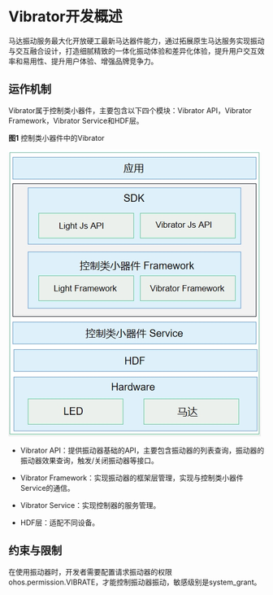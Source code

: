 # Vibrator开发概述


马达振动服务最大化开放硬工最新马达器件能力，通过拓展原生马达服务实现振动与交互融合设计，打造细腻精致的一体化振动体验和差异化体验，提升用户交互效率和易用性、提升用户体验、增强品牌竞争力。


## 运作机制

Vibrator属于控制类小器件，主要包含以下四个模块：Vibrator API，Vibrator Framework，Vibrator Service和HDF层。

  **图1** 控制类小器件中的Vibrator

![0752d302-aeb9-481a-bb8f-e5524eb61eeb](figures/0752d302-aeb9-481a-bb8f-e5524eb61eeb.png)

- Vibrator API：提供振动器基础的API，主要包含振动器的列表查询，振动器的振动器效果查询，触发/关闭振动器等接口。

- Vibrator Framework：实现振动器的框架层管理，实现与控制类小器件Service的通信。

- Vibrator Service：实现控制器的服务管理。

- HDF层：适配不同设备。


## 约束与限制

在使用振动器时，开发者需要配置请求振动器的权限ohos.permission.VIBRATE，才能控制振动器振动，敏感级别是system_grant。



